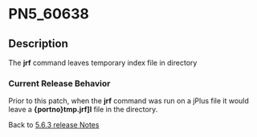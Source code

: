 # PN5_60638

<PageHeader />

## Description

The **jrf** command leaves temporary index file in directory

### Current Release Behavior

Prior to this patch, when the **jrf** command was run on a jPlus file it would leave a **{portno}tmp.jrf]I** file in the directory.

Back to [5.6.3 release Notes](./../README.md)

<PageFooter />
